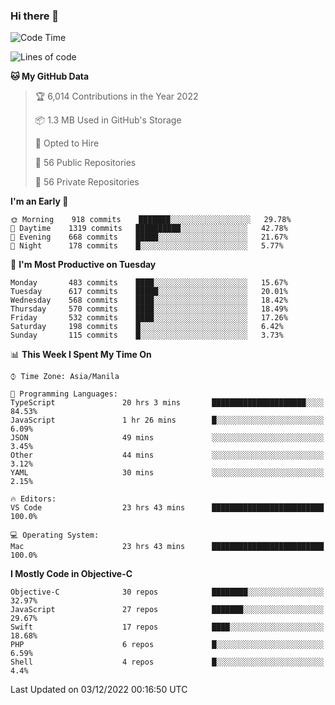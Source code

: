### Hi there 👋

<!--START_SECTION:waka-->
![Code Time](http://img.shields.io/badge/Code%20Time-3%2C444%20hrs%2048%20mins-blue)

![Lines of code](https://img.shields.io/badge/From%20Hello%20World%20I%27ve%20Written-2%20Million%20lines%20of%20code-blue)

**🐱 My GitHub Data** 

> 🏆 6,014 Contributions in the Year 2022
 > 
> 📦 1.3 MB Used in GitHub's Storage 
 > 
> 💼 Opted to Hire
 > 
> 📜 56 Public Repositories 
 > 
> 🔑 56 Private Repositories  
 > 
**I'm an Early 🐤** 

```text
🌞 Morning    918 commits    ███████░░░░░░░░░░░░░░░░░░   29.78% 
🌆 Daytime    1319 commits   ██████████░░░░░░░░░░░░░░░   42.78% 
🌃 Evening    668 commits    █████░░░░░░░░░░░░░░░░░░░░   21.67% 
🌙 Night      178 commits    █░░░░░░░░░░░░░░░░░░░░░░░░   5.77%

```
📅 **I'm Most Productive on Tuesday** 

```text
Monday       483 commits    ████░░░░░░░░░░░░░░░░░░░░░   15.67% 
Tuesday      617 commits    █████░░░░░░░░░░░░░░░░░░░░   20.01% 
Wednesday    568 commits    ████░░░░░░░░░░░░░░░░░░░░░   18.42% 
Thursday     570 commits    ████░░░░░░░░░░░░░░░░░░░░░   18.49% 
Friday       532 commits    ████░░░░░░░░░░░░░░░░░░░░░   17.26% 
Saturday     198 commits    █░░░░░░░░░░░░░░░░░░░░░░░░   6.42% 
Sunday       115 commits    █░░░░░░░░░░░░░░░░░░░░░░░░   3.73%

```


📊 **This Week I Spent My Time On** 

```text
⌚︎ Time Zone: Asia/Manila

💬 Programming Languages: 
TypeScript               20 hrs 3 mins       █████████████████████░░░░   84.53% 
JavaScript               1 hr 26 mins        █░░░░░░░░░░░░░░░░░░░░░░░░   6.09% 
JSON                     49 mins             ░░░░░░░░░░░░░░░░░░░░░░░░░   3.45% 
Other                    44 mins             ░░░░░░░░░░░░░░░░░░░░░░░░░   3.12% 
YAML                     30 mins             ░░░░░░░░░░░░░░░░░░░░░░░░░   2.15%

🔥 Editors: 
VS Code                  23 hrs 43 mins      █████████████████████████   100.0%

💻 Operating System: 
Mac                      23 hrs 43 mins      █████████████████████████   100.0%

```

**I Mostly Code in Objective-C** 

```text
Objective-C              30 repos            ████████░░░░░░░░░░░░░░░░░   32.97% 
JavaScript               27 repos            ███████░░░░░░░░░░░░░░░░░░   29.67% 
Swift                    17 repos            ████░░░░░░░░░░░░░░░░░░░░░   18.68% 
PHP                      6 repos             █░░░░░░░░░░░░░░░░░░░░░░░░   6.59% 
Shell                    4 repos             █░░░░░░░░░░░░░░░░░░░░░░░░   4.4%

```



 Last Updated on 03/12/2022 00:16:50 UTC
<!--END_SECTION:waka-->


<!--
**rad182/rad182** is a ✨ _special_ ✨ repository because its `README.md` (this file) appears on your GitHub profile.

Here are some ideas to get you started:

- 🔭 I’m currently working on ...
- 🌱 I’m currently learning ...
- 👯 I’m looking to collaborate on ...
- 🤔 I’m looking for help with ...
- 💬 Ask me about ...
- 📫 How to reach me: ...
- 😄 Pronouns: ...
- ⚡ Fun fact: ...
-->
